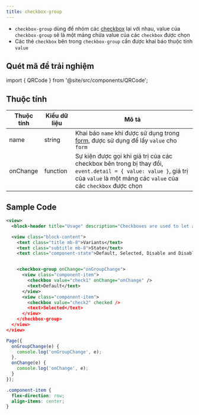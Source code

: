 ```yaml
---
title: checkbox-group
---
```


- `checkbox-group` dùng để nhóm các [checkbox](checkbox) lại với nhau, value của `checkbox-group` sẽ là một mảng chứa value của các `checkbox` được chọn
- Các thẻ `checkbox` bên trong `checkbox-group` cần được khai báo thuộc tính `value`

## Quét mã để trải nghiệm

import { QRCode } from '@site/src/components/QRCode';

<QRCode page="pages/component/basic/checkbox/index" />

## Thuộc tính

| Thuộc tính | Kiểu dữ liệu | Mô tả                                                                                                                                                                            |
| ---------- | ------------ | -------------------------------------------------------------------------------------------------------------------------------------------------------------------------------- |
| name       | string       | Khai báo `name` khi được sử dụng trong [form](form), được sử dụng để lấy `value` cho `form`                                                                                      |
| onChange   | function     | Sự kiện được gọi khi giá trị của các checkbox bên trong bị thay đổi, `event.detail = { value: value }`, giá trị của `value` là một mảng các `value` của các `checkbox` được chọn |

## Sample Code

```xml title=index.txml
<view>
  <block-header title="Usage" description="Checkboxes are used to let a user choose one or more options from a limited number of options." />

  <view class="block-content">
    <text class="title mb-8">Variants</text>
    <text class="subtitle mb-8">State</text>
    <text class="component-state">Default, Selected, Disable and Disable - Selected</text>


    <checkbox-group onChange="onGroupChange">
      <view class="component-item">
        <checkbox value="check1" onChange="onChange" />
        <text>Default</text>
      </view>
      <view class="component-item">
        <checkbox value="check2" checked />
        <text>Selected</text>
      </view>
    </checkbox-group>
  </view>
</view>
```

```js title=index.js
Page({
  onGroupChange(e) {
    console.log('onGroupChange', e);
  },
  onChange(e) {
    console.log('onChange', e);
  }
});
```

```css title=index.tcss
.component-item {
  flex-direction: row;
  align-items: center;
}
```


